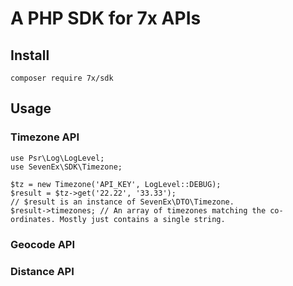 # A PHP SDK for 7x APIs

## Install

```
composer require 7x/sdk
```

## Usage

### Timezone API

```
use Psr\Log\LogLevel;
use SevenEx\SDK\Timezone;

$tz = new Timezone('API_KEY', LogLevel::DEBUG);
$result = $tz->get('22.22', '33.33');
// $result is an instance of SevenEx\DTO\Timezone.
$result->timezones; // An array of timezones matching the co-ordinates. Mostly just contains a single string.
```

### Geocode API


### Distance API